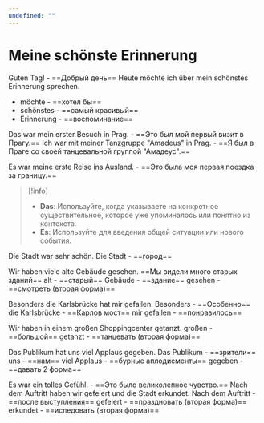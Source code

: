 ```yaml
---
undefined: ""
---
```

# **Meine schönste Erinnerung**

Guten Tag! - ==Добрый день==
Heute möchte ich über mein schönstes Erinnerung sprechen. 
- möchte - ==хотел бы==
- schönstes - ==самый красивый==
- Erinnerung - ==воспоминание==


Das war mein erster Besuch in Prag. - ==Это был мой первый визит в Прагу.==
Ich war mit meiner Tanzgruppe "Amadeus" in Prag. - ==Я был в Праге со своей танцевальной группой "Амадеус".==

Es war meine erste Reise ins Ausland. - ==Это была моя первая поездка за границу.==
>[!info]
>- **Das**: Используйте, когда указываете на конкретное существительное, которое уже упоминалось или понятно из контекста.
>- **Es**: Используйте для введения общей ситуации или нового события.


Die Stadt war sehr schön.
Die Stadt - ==город==

Wir haben viele alte Gebäude gesehen.
==Мы видели много старых зданий==
alt - ==старый==
Gebäude - ==здание== 
gesehen - ==смотреть (вторая форма)==

Besonders die Karlsbrücke hat mir gefallen.
Besonders - ==Особенно==
die Karlsbrücke - ==Карлов мост== 
mir gefallen - ==понравилось==

Wir haben in einem großen Shoppingcenter getanzt.
großen - ==большой==
getanzt - ==танцевать (вторая форма)==


Das Publikum hat uns viel Applaus gegeben.
Das Publikum - ==зрители==
uns - ==нам==
viel Applaus - ==бурные аплодисменты==
gegeben - ==давать 2 форма==

Es war ein tolles Gefühl. - ==Это было великолепное чувство.==
Nach dem Auftritt haben wir gefeiert und die Stadt erkundet.
Nach dem Auftritt - ==после выступления==
gefeiert - ==праздновать (вторая форма)==
erkundet - ==иследовать (вторая форма)==
